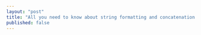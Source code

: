 ```yaml
---
layout: "post"
title: "All you need to know about string formatting and concatenation in python"
published: false
---
```

